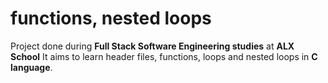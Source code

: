 # functions, nested loops

Project done during **Full Stack Software Engineering studies** at **ALX School** It aims to learn header files, functions, loops and nested loops in **C language**.
